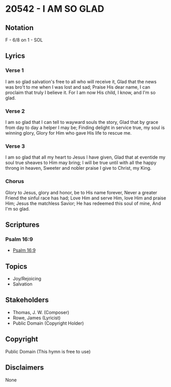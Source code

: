 # 20542 - I AM SO GLAD

## Notation

F - 6/8 on 1 - SOL

## Lyrics

### Verse 1

I am so glad salvation's free to all who will receive it, Glad that the news was bro't to me when I was lost and sad; Praise His dear name, I can proclaim that truly I believe it. For I am now His child, I know, and I'm so glad.

### Verse 2

I am so glad that I can tell to wayward souls the story, Glad that by grace from day to day a helper I may be; Finding delight in service true, my soul is winning glory, Glory for Him who gave His life to rescue me.

### Verse 3

I am so glad that all my heart to Jesus I have given, Glad that at eventide my soul true sheaves to Him may bring; I will be true until with all the happy throng in heaven, Sweeter and nobler praise I give to Christ, my King.

### Chorus

Glory to Jesus, glory and honor, be to His name forever, Never a greater Friend the sinful race has had; Love Him and serve Him, love Him and praise Him; Jesus the matchless Savior; He has redeemed this soul of mine, And I'm so glad.


## Scriptures

### Psalm 16:9

- [Psalm 16:9](https://www.biblegateway.com/passage/?search=Psalm%2016%3A9)


## Topics

- Joy/Rejoicing
- Salvation

## Stakeholders

- Thomas, J. W. (Composer)
- Rowe, James (Lyricist)
- Public Domain (Copyright Holder)

## Copyright

Public Domain
(This hymn is free to use)

## Disclaimers

None

